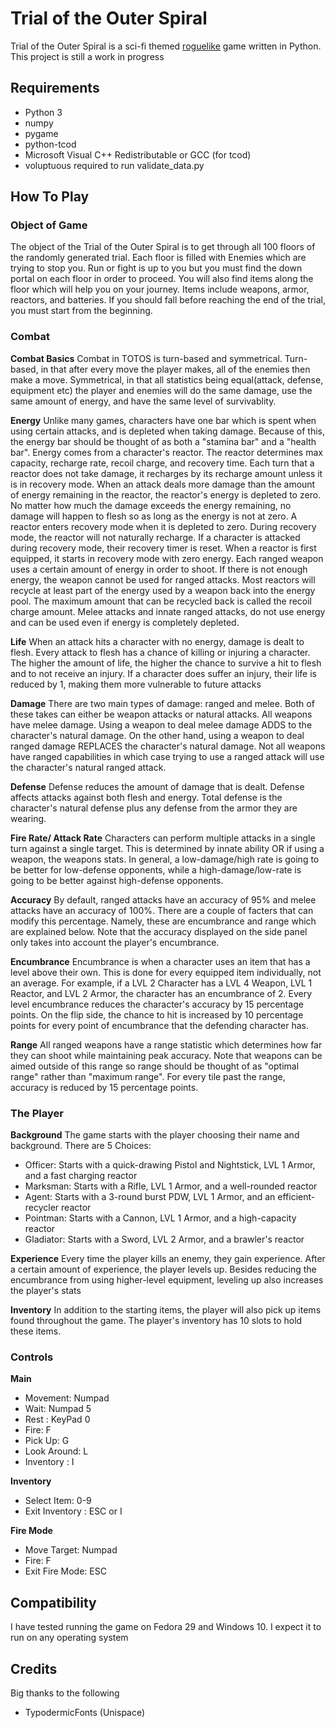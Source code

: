 # Trial of the Outer Spiral
Trial of the Outer Spiral is a sci-fi themed [roguelike](https://en.wikipedia.org/wiki/Roguelike) game written in Python. This project is still a work in progress

## Requirements
  * Python 3
  * numpy
  * pygame
  * python-tcod
  * Microsoft Visual C++ Redistributable or GCC (for tcod)
  * voluptuous required to run validate_data.py
 

## How To Play
### Object of Game
The object of the Trial of the Outer Spiral is to get through all 100 floors of the randomly generated trial. Each floor is filled with Enemies 
which are trying to stop you. Run or fight is up to you but you must find the down portal on each floor in order to proceed. You will also find items along the floor which will help you on your journey. Items include weapons, 
armor, reactors, and batteries. If you should fall before reaching the end of the trial, you must start from the beginning.

### Combat
**Combat Basics**
Combat in TOTOS is turn-based and symmetrical. Turn-based, in that after every move the player makes, all of the enemies then make a move. Symmetrical, in that all statistics being equal(attack, defense, equipment etc) the player and enemies will do the same damage, use the same amount of energy, and have the same level of survivablity.

**Energy**
Unlike many games, characters have one bar which is spent when using certain attacks, and is depleted when taking damage.
Because of this, the energy bar should be thought of as both a "stamina bar" and a "health bar". Energy comes from a character's reactor. 
The reactor determines max capacity, recharge rate, recoil charge, and recovery time.
Each turn that a reactor does not take damage, it recharges by its recharge amount unless it is in recovery mode.
When an attack deals more damage than the amount of energy remaining in the reactor, the reactor's energy is depleted to zero. 
No matter how much the damage exceeds the energy remaining, no damage will happen to flesh so as long as the energy is not at zero.
A reactor enters recovery mode when it is depleted to zero. During recovery mode, the reactor will not naturally recharge. If a character is attacked during recovery mode, their recovery timer is reset.
When a reactor is first equipped, it starts in recovery mode with zero energy.
Each ranged weapon uses a certain amount of energy in order to shoot. If there is not enough energy, the weapon cannot be used for ranged attacks. 
Most reactors will recycle at least part of the energy used by a weapon back into the energy pool. The maximum amount that can be recycled back is called the recoil charge amount.
Melee attacks and innate ranged attacks, do not use energy and can be used even if energy is completely depleted. 

**Life**
When an attack hits a character with no energy, damage is dealt to flesh. Every attack to flesh has a chance of killing or injuring a character. 
The higher the amount of life, the higher the chance to survive a hit to flesh and to not receive an injury. If a character does suffer an injury, their life is reduced by 1, making them more vulnerable to future attacks

**Damage**
There are two main types of damage: ranged and melee. Both of these takes can either be weapon attacks or natural attacks. 
All weapons have melee damage. Using a weapon to deal melee damage ADDS to the character's natural damage. 
On the other hand, using a weapon to deal ranged damage REPLACES the character's  natural damage. Not all weapons have ranged capabilities in which case trying to use a ranged attack will use the character's natural ranged attack.

**Defense**
Defense reduces the amount of damage that is dealt. Defense affects attacks against both flesh and energy. 
Total defense is the character's natural defense plus any defense from the armor they are wearing.

**Fire Rate/ Attack Rate**
Characters can perform multiple attacks in a single turn against a single target. This is determined by innate ability OR if using a weapon, the weapons stats. In general, a low-damage/high rate is going to be better for low-defense opponents, while a high-damage/low-rate is going to be better against high-defense opponents.

**Accuracy**
By default, ranged attacks have an accuracy of 95% and melee attacks have an accuracy of 100%. There are a couple of facters that can modify this percentage. Namely, these are encumbrance and range which are explained below. Note that the accuracy displayed on the side panel only takes into account the player's encumbrance.

**Encumbrance**
Encumbrance is when a character uses an item that has a level above their own. This is done for every equipped item individually, not an average. 
For example, if a LVL 2 Character has a LVL 4 Weapon, LVL 1 Reactor, and LVL 2 Armor, the character has an encumbrance of 2. 
Every level encumbrance reduces the character's accuracy by 15 percentage points. On the flip side, the chance to hit is increased by 10 percentage points for every point of encumbrance that the defending character has.

**Range**
All ranged weapons have a range statistic which determines how far they can shoot while maintaining peak accuracy. Note that weapons can be aimed outside of this range so range should be thought of as "optimal range" rather than "maximum range". For every tile past the range, accuracy is reduced by 15 percentage points.

### The Player
**Background**
The game starts with the player choosing their name and background. There are 5 Choices:
* Officer: Starts with a quick-drawing Pistol and Nightstick, LVL 1 Armor, and a fast charging reactor
* Marksman: Starts with a Rifle, LVL 1 Armor, and a well-rounded reactor
* Agent: Starts with a 3-round burst PDW, LVL 1 Armor, and an efficient-recycler reactor
* Pointman: Starts with a Cannon, LVL 1 Armor, and a high-capacity reactor
* Gladiator: Starts with a Sword, LVL 2 Armor, and a brawler's reactor

**Experience**
Every time the player kills an enemy, they gain experience. After a certain amount of experience, the player levels up. 
Besides reducing the encumbrance from using higher-level equipment, leveling up also increases the player's stats

**Inventory**
In addition to the starting items, the player will also pick up items found throughout the game. The player's inventory has 10 slots to hold these items.

### Controls
**Main**
* Movement: Numpad 
* Wait: Numpad 5
* Rest : KeyPad 0
* Fire: F
* Pick Up: G
* Look Around: L
* Inventory : I

**Inventory**
* Select Item: 0-9
* Exit Inventory : ESC or I

**Fire Mode**
* Move Target: Numpad
* Fire: F
* Exit Fire Mode: ESC

## Compatibility
I have tested running the game on Fedora 29 and Windows 10. I expect it to run on any operating system

## Credits
Big thanks to the following

* TypodermicFonts (Unispace)

  

